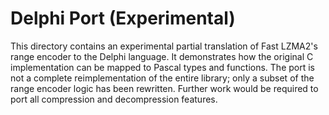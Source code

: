 # Delphi Port (Experimental)

This directory contains an experimental partial translation of Fast LZMA2's
range encoder to the Delphi language.  It demonstrates how the original C
implementation can be mapped to Pascal types and functions.  The port is not a
complete reimplementation of the entire library; only a subset of the range
encoder logic has been rewritten.  Further work would be required to port all
compression and decompression features.
